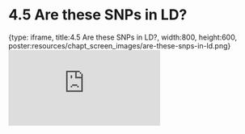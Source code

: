 # 4.5 Are these SNPs in LD?
 
{type: iframe, title:4.5 Are these SNPs in LD?, width:800, height:600, poster:resources/chapt_screen_images/are-these-snps-in-ld.png}
![](https://mccoy-lab.github.io/hgv_modules/no_toc/are-these-snps-in-ld.html)
 

 
